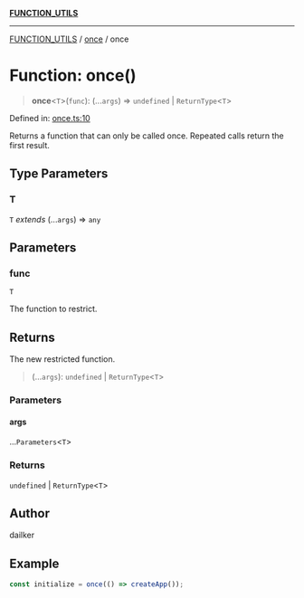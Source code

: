 [**FUNCTION_UTILS**](../../README.md)

***

[FUNCTION_UTILS](../../README.md) / [once](../README.md) / once

# Function: once()

> **once**\<`T`\>(`func`): (...`args`) => `undefined` \| `ReturnType`\<`T`\>

Defined in: [once.ts:10](https://github.com/dailker/everyutil/blob/ed6336a7c6553ed095d55eb280ece446462248a8/src/function/once.ts#L10)

Returns a function that can only be called once. Repeated calls return the first result.

## Type Parameters

### T

`T` *extends* (...`args`) => `any`

## Parameters

### func

`T`

The function to restrict.

## Returns

The new restricted function.

> (...`args`): `undefined` \| `ReturnType`\<`T`\>

### Parameters

#### args

...`Parameters`\<`T`\>

### Returns

`undefined` \| `ReturnType`\<`T`\>

## Author

dailker

## Example

```ts
const initialize = once(() => createApp());
```
